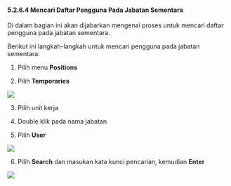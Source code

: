 #### **5.2.6.4 Mencari Daftar Pengguna Pada Jabatan Sementara**

Di dalam bagian ini akan dijabarkan mengenai proses untuk mencari daftar pengguna pada jabatan sementara.

Berikut ini langkah-langkah untuk mencari pengguna pada jabatan sementara:

1. Pilih menu **Positions**

2. Pilih **Temporaries**

![](media/b2aa24498bf53c966f31240d6f898c5e.png)

3. Pilih unit kerja

4. Double klik pada nama jabatan

5. Pilih **User**

![](media/2bb182f61d32918a69507858890e05b1.png)

6. Pilih **Search** dan masukan kata kunci pencarian, kemudian **Enter**

![](media/2968a3c55a724211d6a1d60e3be297f5.jpg)